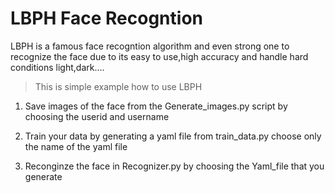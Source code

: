 # LBPH Face Recogntion

LBPH is a famous face recogntion algorithm and even strong one to recognize the face due to its easy to use,high accuracy and handle hard conditions light,dark....

> This is simple example how to use LBPH

1. Save images of the face from the Generate_images.py script by choosing the userid and username

1. Train your data by generating a yaml file from train_data.py choose only the name of the yaml file

1. Reconginze the face in Recognizer.py by choosing the Yaml_file that you generate 